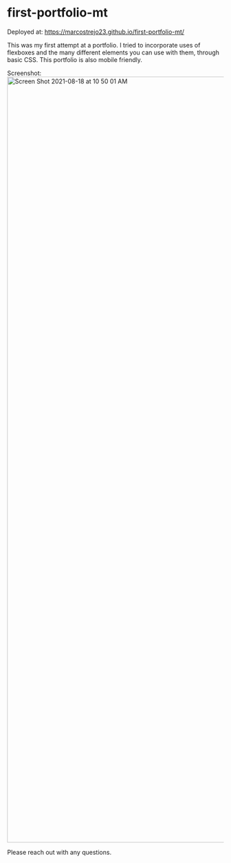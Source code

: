 # first-portfolio-mt
Deployed at: https://marcostrejo23.github.io/first-portfolio-mt/

This was my first attempt at a portfolio. I tried to incorporate uses of flexboxes and the many different elements you can use with them, through basic CSS. This portfolio is also mobile friendly. 

Screenshot: 
 <img width="1779" alt="Screen Shot 2021-08-18 at 10 50 01 AM" src="https://user-images.githubusercontent.com/85652700/129947350-20a07d8b-2c6e-4bca-98bc-5660a21251c4.png">

Please reach out with any questions. 
